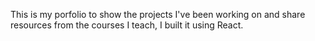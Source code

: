 This is my porfolio to show the projects I've been working on and share resources from the courses I teach, I built it using React.